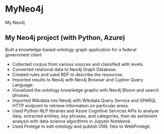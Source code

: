 # MyNeo4j

My Neo4j


## My Neo4j project (with Python, Azure)

Built a knowledge-based ontology graph application for a federal government client

- Collected corpus from various sources and classified with levels.
- Converted relational data to Neo4j Graph Database.
- Created rules and used RDF to describe the resources.
- Imported results to Neo4j with Neo4j Browser and Cypher Query Language.
- Visualized the ontology knowledge graphs with Neo4j Bloom and search phrases.
- Imported Wikidata into Neo4j with Wikidata Query Service and SPARQL HTTP endpoint to retrieve information on particular areas.
- Used Python NLP libraries and Azure Cognitive Services APIs to analyse data, extracted entities, key phrases, and categories, then do sentiment analysis with data science algorithms in Jupyter Notebook.
- Used Protégé to edit ontology and publish OWL files to WebProtégé.


